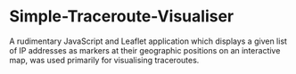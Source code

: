 # Simple-Traceroute-Visualiser
A rudimentary JavaScript and Leaflet application which displays a given list of IP addresses as markers at their geographic positions on an interactive map, was used primarily for visualising traceroutes.
